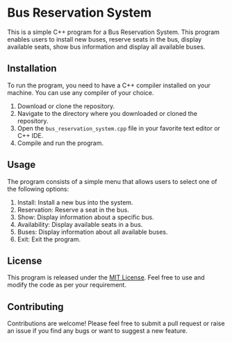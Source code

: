 

# Bus Reservation System

This is a simple C++ program for a Bus Reservation System. This program enables users to install new buses, reserve seats in the bus, display available seats, show bus information and display all available buses.

## Installation

To run the program, you need to have a C++ compiler installed on your machine. You can use any compiler of your choice.

1. Download or clone the repository.
2. Navigate to the directory where you downloaded or cloned the repository.
3. Open the `bus_reservation_system.cpp` file in your favorite text editor or C++ IDE.
4. Compile and run the program.

## Usage

The program consists of a simple menu that allows users to select one of the following options:

1. Install: Install a new bus into the system.
2. Reservation: Reserve a seat in the bus.
3. Show: Display information about a specific bus.
4. Availability: Display available seats in a bus.
5. Buses: Display information about all available buses.
6. Exit: Exit the program.

## License

This program is released under the [MIT License](https://opensource.org/licenses/MIT). Feel free to use and modify the code as per your requirement.

## Contributing

Contributions are welcome! Please feel free to submit a pull request or raise an issue if you find any bugs or want to suggest a new feature.
